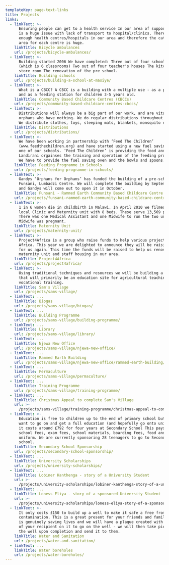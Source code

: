 ```yaml
---
templateKey: page-text-links
title: Projects
links:
  - linkText: >-
      Ensuring people can get to a health service In our area of support there
      is a huge issue with lack of transport to hospital/clinics. There are not
      enough health centres/hospitals in our area and therefore the catchment
      area for each centre is huge.
    linkTitle: Bicycle ambulances
    url: /projects/bicycle-ambulances/
  - linkText: >-
      Building started 2006 We have completed: Three out of four school blocks
      (which is 6 classrooms) Two out of four teacher's houses The kitchen and
      store room The renovation of the pre school.
    linkTitle: Building schools
    url: /projects/building-a-school-at-masiye/
  - linkText: >-
      What is a CBCC? A CBCC is a building with a multiple use - as a pre-school
      and as a feeding station for children 3-5 years old.
    linkTitle: Community Based Childcare Centres (CBCCs)
    url: /projects/community-based-childcare-centres-cbccs/
  - linkText: >-
      Distributions will always be a big part of our work, and are vital to the
      orphans who have nothing. We do regular distributions throughout our area.
      We distribute clothes, toys, sleeping mats, blankets, monsquito nets.
    linkTitle: Distributions
    url: /projects/distributions/
  - linkText: >-
      We have been working in partnership with ‘Feed The Children’
      (www.feedthechildren.org) and have started using a new fuel saving oven in
      one of our schools. ‘Feed The Children’ is providing the food and
      Landirani orgainses the training and operation of the feeding programme.
      We have to provide the fuel saving oven and the bowls and spoons.
    linkTitle: Feeding Programme in Schools
    url: /projects/feeding-programme-in-schools/
  - linkText: >-
      Gandys ‘Orphans for Orphans’ has funded the building of a pre-school at
      Funsani, Lumbadzi Centre. We will complete the building by September 2017
      and Gandys will come out to open it in October.
    linkTitle: Funsani - Rammed Earth Community Based Childcare Centre (CBCC)
    url: /projects/funsani-rammed-earth-community-based-childcare-centre-cbcc/
  - linkText: >-
      1 in 6 women die in childbirth in Malawi. In April 2010 we filmed in our
      local Clinic and Maternity unit with 8 beds. These serve 13,569 people.
      There was one Medical Assistant and one Midwife to run the two units. The
      Midwife was pregnant.
    linkTitle: Maternity Unit
    url: /projects/maternity-unit/
  - linkText: >-
      Project4Africa is a group who raise funds to help various projects in
      Africa. This year we are delighted to announce they will be raising money
      for us again. This time the funds will be raised to help us renovate a
      maternity unit and staff housing in our area.
    linkTitle: Project4Africa
    url: /projects/project4africa/
  - linkText: >-
      Using traditional techniques and resources we will be building a village
      that will primarily be an education site for agricultural teaching and
      vocational training. 
    linkTitle: Sam's Village
    url: /projects/sams-village/
  - linkText: ...
    linkTitle: Biogas
    url: /projects/sams-village/biogas/
  - linkText: ...
    linkTitle: Building Programme
    url: /projects/sams-village/building-programme/
  - linkText: ...
    linkTitle: Library
    url: /projects/sams-village/library/
  - linkText: ...
    linkTitle: Njewa New Office
    url: /projects/sams-village/njewa-new-office/
  - linkText: ...
    linkTitle: Rammed Earth Building
    url: /projects/sams-village/njewa-new-office/rammed-earth-building/
  - linkText: ...
    linkTitle: Permaculture
    url: /projects/sams-village/permaculture/
  - linkText: ...
    linkTitle: Training Programme
    url: /projects/sams-village/training-programme/
  - linkText: ...
    linkTitle: Christmas Appeal to complete Sam's Village
    url: >-
      /projects/sams-village/training-programme/christmas-appeal-to-complete-sams-village/
  - linkText: >-
      Education is free to children up to the end of primary school but if they
      want to go on and get a full education (and hopefully go onto university)
      it costs around £792 for four years at Secondary School This pays for
      school fees, exam fees, school materials, boarding fees, food and school
      uniform. We are currently sponsoring 28 teenagers to go to Secondary
      school.
    linkTitle: Secondary School Sponsorship
    url: /projects/secondary-school-sponsorship/
  - linkText: ...
    linkTitle: University Scholarships
    url: /projects/university-scholarships/
  - linkText: ...
    linkTitle: Lobiner Kanthenga - story of a University Student
    url: >-
      /projects/university-scholarships/lobiner-kanthenga-story-of-a-university-student/
  - linkText: ...
    linkTitle: Loness Eliya - story of a sponsored University Student
    url: >-
      /projects/university-scholarships/loness-eliya-story-of-a-sponsored-university-student/
  - linkText: >-
      It only costs £150 to build up a well to make it safe a free from
      contamination. This is a great present for your friends and family as it
      is genuinely saving lives and we will have a plaque created with the name
      of your recipient on it to go on the well - we will then take pictures of
      the well upon completion and send it to them.
    linkTitle: Water and Sanitation
    url: /projects/water-and-sanitation/
  - linkText: ...
    linkTitle: Water boreholes
    url: /projects/water-boreholes/
---
```



